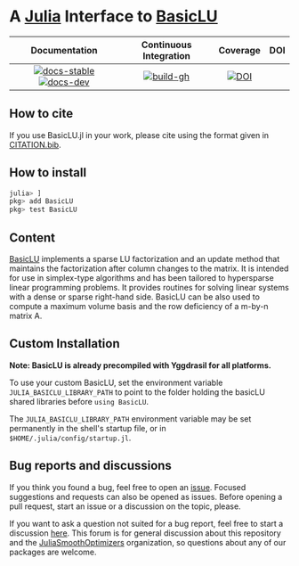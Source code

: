# A [Julia](http://julialang.org) Interface to [BasicLU](https://github.com/ERGO-Code/basiclu)

| **Documentation** | **Continuous Integration** | **Coverage** | **DOI** |
|:-----------------:|:--------------------------:|:------------:|:-------:|
| [![docs-stable][docs-stable-img]][docs-stable-url] [![docs-dev][docs-dev-img]][docs-dev-url] | [![build-gh][build-gh-img]][build-gh-url] | [![DOI](https://zenodo.org/badge/386473966.svg)](https://zenodo.org/badge/latestdoi/386473966)

[docs-stable-img]: https://img.shields.io/badge/docs-stable-blue.svg
[docs-stable-url]: https://JuliaSmoothOptimizers.github.io/BasicLU.jl/stable
[docs-dev-img]: https://img.shields.io/badge/docs-dev-purple.svg
[docs-dev-url]: https://JuliaSmoothOptimizers.github.io/BasicLU.jl/dev
[build-gh-img]: https://github.com/JuliaSmoothOptimizers/BasicLU.jl/workflows/CI/badge.svg?branch=main
[build-gh-url]: https://github.com/JuliaSmoothOptimizers/BasicLU.jl/actions
[codecov-img]: https://codecov.io/gh/JuliaSmoothOptimizers/BasicLU.jl/branch/main/graph/badge.svg
[codecov-url]: https://app.codecov.io/gh/JuliaSmoothOptimizers/BasicLU.jl

## How to cite

If you use BasicLU.jl in your work, please cite using the format given in [CITATION.bib](CITATION.bib).

## How to install

```julia
julia> ]
pkg> add BasicLU
pkg> test BasicLU
```

## Content

[BasicLU](https://github.com/ERGO-Code/basiclu) implements a sparse LU factorization and an update method that maintains the factorization after column changes to the matrix.
It is intended for use in simplex-type algorithms and has been tailored to hypersparse linear programming problems.
It provides routines for solving linear systems with a dense or sparse right-hand side.
BasicLU can be also used to compute a maximum volume basis and the row deficiency of a m-by-n matrix A.

## Custom Installation

**Note: BasicLU is already precompiled with Yggdrasil for all platforms.**

To use your custom BasicLU, set the environment variable `JULIA_BASICLU_LIBRARY_PATH`
to point to the folder holding the basicLU shared libraries before `using BasicLU`.

The `JULIA_BASICLU_LIBRARY_PATH` environment variable may be set permanently in the shell's startup file, or in `$HOME/.julia/config/startup.jl`.

## Bug reports and discussions

If you think you found a bug, feel free to open an [issue](https://github.com/JuliaSmoothOptimizers/BasicLU.jl/issues).
Focused suggestions and requests can also be opened as issues. Before opening a pull request, start an issue or a discussion on the topic, please.

If you want to ask a question not suited for a bug report, feel free to start a discussion [here](https://github.com/JuliaSmoothOptimizers/Organization/discussions). This forum is for general discussion about this repository and the [JuliaSmoothOptimizers](https://github.com/JuliaSmoothOptimizers) organization, so questions about any of our packages are welcome.
